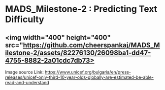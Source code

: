 # MADS_Milestone-2 : Predicting Text Difficulty
## <img width="400" height="400" src="https://github.com/cheerspankaj/MADS_Milestone-2/assets/82276130/26098ba1-dd47-4755-8882-2a01cdc7db73>

Image source Link: https://www.unicef.org/bulgaria/en/press-releases/unicef-only-third-10-year-olds-globally-are-estimated-be-able-read-and-understand
